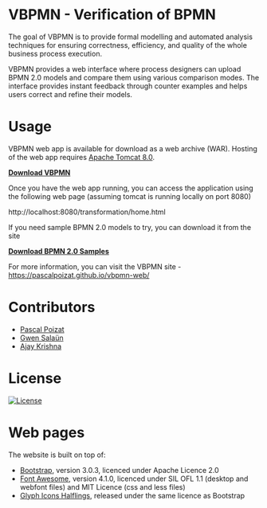 VBPMN - Verification of BPMN
==============================
The goal of VBPMN is to provide formal modelling and automated 
analysis techniques for ensuring correctness, efficiency, 
and quality of the whole business process execution. 

VBPMN provides a web interface where process designers can upload
BPMN 2.0 models and compare them using various comparison modes. 
The interface provides instant feedback through counter examples and 
helps users correct and refine their models.

Usage
===============================
VBPMN web app is available for download as a web archive (WAR). 
Hosting of the web app requires [Apache Tomcat 8.0](https://tomcat.apache.org/download-80.cgi). 

[**Download VBPMN**](https://pascalpoizat.github.io/vbpmn-web/downloads/transformation.war) 

Once you have the web app running, you can access the application 
using the following web page (assuming tomcat is running locally on port 8080)

http://localhost:8080/transformation/home.html  

If you need sample BPMN 2.0 models to try, you can download it from the site

[**Download BPMN 2.0 Samples**](https://pascalpoizat.github.io/vbpmn/downloads/samples.zip) 

For more information, you can visit the VBPMN site - https://pascalpoizat.github.io/vbpmn-web/

Contributors
=====================================
* [Pascal Poizat](http://pascalpoizat.github.io/)
* [Gwen Salaün](http://convecs.inria.fr/people/Gwen.Salaun/) 
* [Ajay Krishna](https://about.me/ajaykrishna)


License
=============================
[![License](https://img.shields.io/badge/license-Apache--2.0-blue.svg)](LICENSE.md)

Web pages
============
The website is built on top of:
- [Bootstrap](http://getbootstrap.com/), version 3.0.3, licenced under Apache Licence 2.0
- [Font Awesome](http://fortawesome.github.io/Font-Awesome/), version 4.1.0, licenced under SIL OFL 1.1 (desktop and webfont files) and MIT Licence (css and less files)
- [Glyph Icons Halflings](http://glyphicons.com/), released under the same licence as Bootstrap

